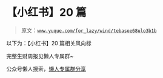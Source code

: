 # 【小红书】20 篇

> 原文：[`www.yuque.com/for_lazy/wind/tebasoe68ulo3b1b`](https://www.yuque.com/for_lazy/wind/tebasoe68ulo3b1b)

以下为：【小红书】20 篇相关风向标

完整生财周报见懒人专属群~

公众号懒人搜索，[懒人专属群分享](https://lazybook.fun/#/blog/group)